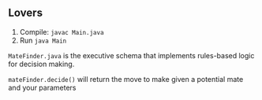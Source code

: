 ## Lovers

1. Compile: `javac Main.java`
2. Run `java Main`

`MateFinder.java` is the executive schema that implements rules-based logic for decision making.


`mateFinder.decide()` will return the move to make given a potential mate and your parameters
